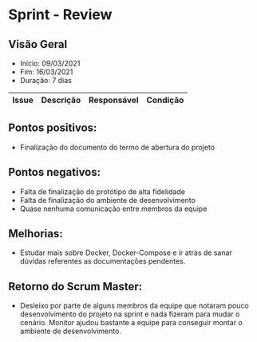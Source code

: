 # Sprint  - Review

## Visão Geral
* Início: 09/03/2021
* Fim: 16/03/2021
* Duração: 7 dias

Issue | Descrição | Responsável | Condição
---|---|---|---


## Pontos positivos:
* Finalização do documento do termo de abertura do projeto

## Pontos negativos:
* Falta de finalização do protótipo de alta fidelidade
* Falta de finalização do ambiente de desenvolvimento
* Quase nenhuma comunicação entre membros da equipe

## Melhorias:
* Estudar mais sobre Docker, Docker-Compose e ir atrás de sanar dúvidas referentes as documentações pendentes.

## Retorno do Scrum Master:
* Desleixo por parte de alguns membros da equipe que notaram pouco desenvolvimento do projeto na sprint e nada fizeram para mudar o cenário. Monitor ajudou bastante a equipe para conseguir montar o ambiente de desenvolvimento.